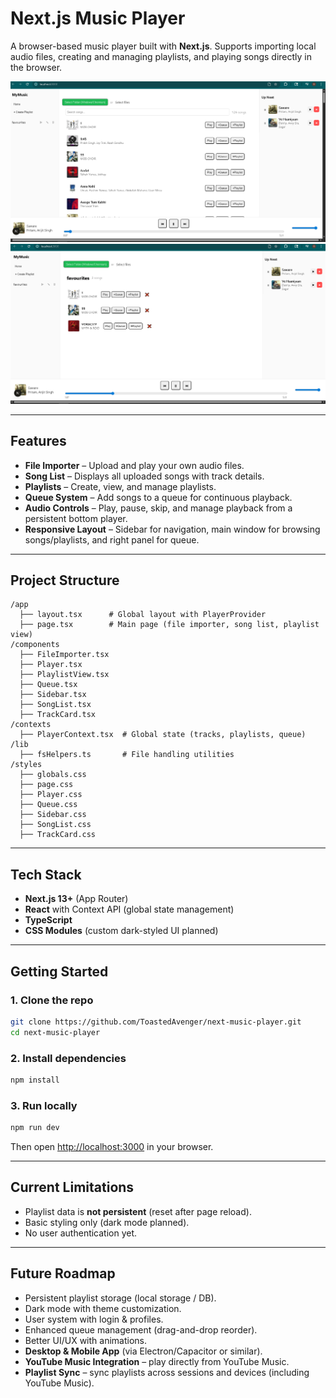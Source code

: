 # Next.js Music Player

A browser-based music player built with **Next.js**. Supports importing local audio files, creating and managing playlists, and playing songs directly in the browser.

![App Screenshot](public/image1.png)
![App Screenshot](public/image2.png)

---

## Features

* **File Importer** – Upload and play your own audio files.
* **Song List** – Displays all uploaded songs with track details.
* **Playlists** – Create, view, and manage playlists.
* **Queue System** – Add songs to a queue for continuous playback.
* **Audio Controls** – Play, pause, skip, and manage playback from a persistent bottom player.
* **Responsive Layout** – Sidebar for navigation, main window for browsing songs/playlists, and right panel for queue.

---

## Project Structure

```
/app
  ├── layout.tsx      # Global layout with PlayerProvider
  ├── page.tsx        # Main page (file importer, song list, playlist view)
/components
  ├── FileImporter.tsx
  ├── Player.tsx
  ├── PlaylistView.tsx
  ├── Queue.tsx
  ├── Sidebar.tsx
  ├── SongList.tsx
  ├── TrackCard.tsx
/contexts
  ├── PlayerContext.tsx  # Global state (tracks, playlists, queue)
/lib
  ├── fsHelpers.ts       # File handling utilities
/styles
  ├── globals.css
  ├── page.css
  ├── Player.css
  ├── Queue.css
  ├── Sidebar.css
  ├── SongList.css
  ├── TrackCard.css
```

---

## Tech Stack

* **Next.js 13+** (App Router)
* **React** with Context API (global state management)
* **TypeScript**
* **CSS Modules** (custom dark-styled UI planned)

---

## Getting Started

### 1. Clone the repo

```bash
git clone https://github.com/ToastedAvenger/next-music-player.git
cd next-music-player
```

### 2. Install dependencies

```bash
npm install
```

### 3. Run locally

```bash
npm run dev
```

Then open [http://localhost:3000](http://localhost:3000) in your browser.

---

## Current Limitations

* Playlist data is **not persistent** (reset after page reload).
* Basic styling only (dark mode planned).
* No user authentication yet.

---

## Future Roadmap

* Persistent playlist storage (local storage / DB).
* Dark mode with theme customization.
* User system with login & profiles.
* Enhanced queue management (drag-and-drop reorder).
* Better UI/UX with animations.
* **Desktop & Mobile App** (via Electron/Capacitor or similar).
* **YouTube Music Integration** – play directly from YouTube Music.
* **Playlist Sync** – sync playlists across sessions and devices (including YouTube Music).
